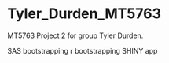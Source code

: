 # Tyler_Durden_MT5763
MT5763 Project 2 for group Tyler Durden.

SAS bootstrapping
r bootstrapping 
SHINY app
